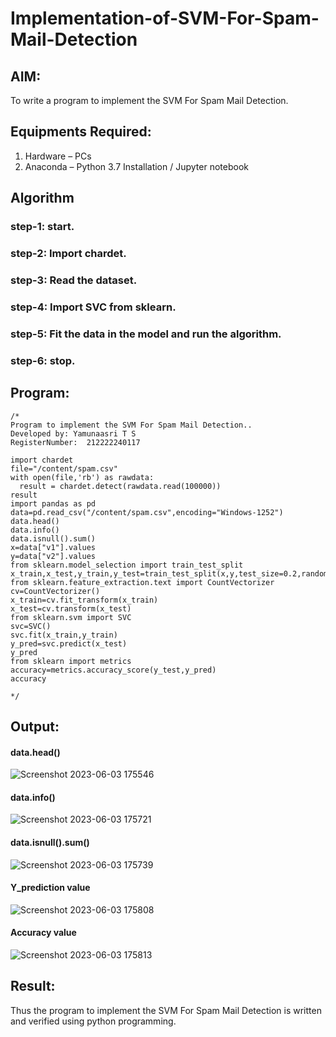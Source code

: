# Implementation-of-SVM-For-Spam-Mail-Detection

## AIM:
To write a program to implement the SVM For Spam Mail Detection.

## Equipments Required:
1. Hardware – PCs
2. Anaconda – Python 3.7 Installation / Jupyter notebook

## Algorithm
### step-1: start.
### step-2: Import chardet.
### step-3: Read the dataset.
### step-4: Import SVC from sklearn.
### step-5: Fit the data in the model and run the algorithm.
### step-6: stop.

## Program:
```
/*
Program to implement the SVM For Spam Mail Detection..
Developed by: Yamunaasri T S
RegisterNumber:  212222240117

import chardet
file="/content/spam.csv"
with open(file,'rb') as rawdata:
  result = chardet.detect(rawdata.read(100000))
result
import pandas as pd
data=pd.read_csv("/content/spam.csv",encoding="Windows-1252")
data.head()
data.info()
data.isnull().sum()
x=data["v1"].values
y=data["v2"].values
from sklearn.model_selection import train_test_split
x_train,x_test,y_train,y_test=train_test_split(x,y,test_size=0.2,random_state=0)
from sklearn.feature_extraction.text import CountVectorizer
cv=CountVectorizer()
x_train=cv.fit_transform(x_train)
x_test=cv.transform(x_test)
from sklearn.svm import SVC
svc=SVC()
svc.fit(x_train,y_train)
y_pred=svc.predict(x_test)
y_pred
from sklearn import metrics
accuracy=metrics.accuracy_score(y_test,y_pred)
accuracy

*/
```

## Output:

#### data.head()
![Screenshot 2023-06-03 175546](https://github.com/Yamunaasri/Implementation-of-SVM-For-Spam-Mail-Detection/assets/115707860/e6ffe7d7-9626-4670-a59c-aade7210a7e6)

#### data.info()
![Screenshot 2023-06-03 175721](https://github.com/Yamunaasri/Implementation-of-SVM-For-Spam-Mail-Detection/assets/115707860/4311d78e-102f-4d5d-817f-7b2615c69165)

#### data.isnull().sum()
![Screenshot 2023-06-03 175739](https://github.com/Yamunaasri/Implementation-of-SVM-For-Spam-Mail-Detection/assets/115707860/b3b9a6ec-aa9f-42c6-934f-6bde27e20bce)

#### Y_prediction value
![Screenshot 2023-06-03 175808](https://github.com/Yamunaasri/Implementation-of-SVM-For-Spam-Mail-Detection/assets/115707860/3c2c208a-bf0e-4e58-91ba-039fa57aa02c)

#### Accuracy value
![Screenshot 2023-06-03 175813](https://github.com/Yamunaasri/Implementation-of-SVM-For-Spam-Mail-Detection/assets/115707860/b00cb652-c51a-496c-a40d-45e3ccbef92d)



## Result:
Thus the program to implement the SVM For Spam Mail Detection is written and verified using python programming.
